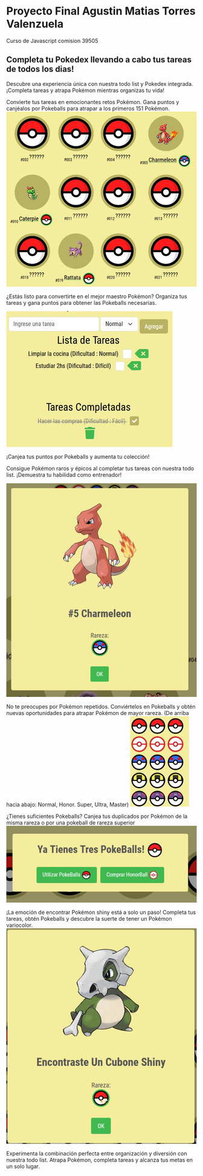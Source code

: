 # Proyecto Final Agustin Matias Torres Valenzuela

Curso de Javascript comision 39505

## Completa tu Pokedex llevando a cabo tus tareas de todos los dias!

Descubre una experiencia única con nuestra todo list y Pokedex integrada. ¡Completa tareas y atrapa Pokémon mientras organizas tu vida!

Convierte tus tareas en emocionantes retos Pokémon. Gana puntos y canjéalos por Pokeballs para atrapar a los primeros 151 Pokémon.
![Image Alt Text](./img/readME4.jpg)


¿Estás listo para convertirte en el mejor maestro Pokémon? Organiza tus tareas y gana puntos para obtener las Pokeballs necesarias.

![Image Alt Text](./img/readME8.jpg)

¡Canjea tus puntos por Pokeballs y aumenta tu colección!



Consigue Pokémon raros y épicos al completar tus tareas con nuestra todo list. ¡Demuestra tu habilidad como entrenador!

![Image Alt Text](./img/readME2.jpg)

No te preocupes por Pokémon repetidos. Conviértelos en Pokeballs y obtén nuevas oportunidades para atrapar Pokémon de mayor rareza. (De arriba hacia abajo: Normal, Honor. Super, Ultra, Master)
![Image Alt Text](./img/readME7.jpg)


¿Tienes suficientes Pokeballs? Canjea tus duplicados por Pokémon de la misma rareza o por una pokeball de rareza superior
![Image Alt Text](./img/readME5.jpg)

¡La emoción de encontrar Pokémon shiny está a solo un paso! Completa tus tareas, obtén Pokeballs y descubre la suerte de tener un Pokémon variocolor.
![Image Alt Text](./img/readME9.jpg)

Experimenta la combinación perfecta entre organización y diversión con nuestra todo list. Atrapa Pokémon, completa tareas y alcanza tus metas en un solo lugar.

